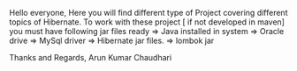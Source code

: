 Hello everyone,
Here you will find different type of Project covering different topics of Hibernate.
To work with these project [ if not developed in maven] you must have following jar files ready
=> Java installed in system
=> Oracle drive
=> MySql driver
=> Hibernate jar files.
=> lombok jar

Thanks and Regards,
Arun Kumar Chaudhari
